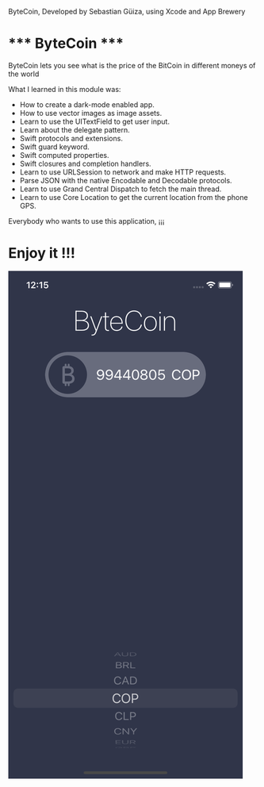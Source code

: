 
ByteCoin, Developed by Sebastian Güiza, using Xcode and App Brewery

#  *** ByteCoin ***

ByteCoin lets you see what is the price of the BitCoin in different moneys of the world

What I learned in this module was:

* How to create a dark-mode enabled app.
* How to use vector images as image assets.
* Learn to use the UITextField to get user input. 
* Learn about the delegate pattern.
* Swift protocols and extensions. 
* Swift guard keyword. 
* Swift computed properties.
* Swift closures and completion handlers.
* Learn to use URLSession to network and make HTTP requests.
* Parse JSON with the native Encodable and Decodable protocols. 
* Learn to use Grand Central Dispatch to fetch the main thread.
* Learn to use Core Location to get the current location from the phone GPS. 

Everybody who wants to use this application, ¡¡¡ 

# Enjoy it !!!

![Main Screen](Bytecoin.png)